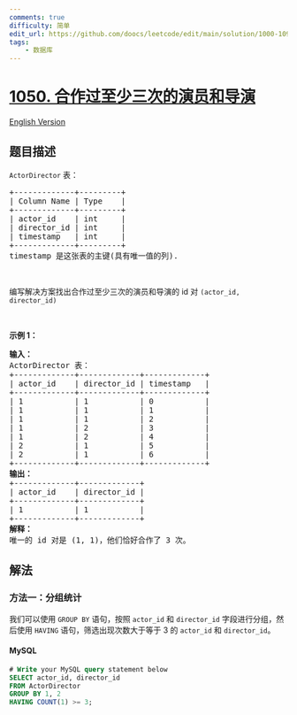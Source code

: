 ```yaml
---
comments: true
difficulty: 简单
edit_url: https://github.com/doocs/leetcode/edit/main/solution/1000-1099/1050.Actors%20and%20Directors%20Who%20Cooperated%20At%20Least%20Three%20Times/README.md
tags:
    - 数据库
---
```


<!-- problem:start -->

# [1050. 合作过至少三次的演员和导演](https://leetcode.cn/problems/actors-and-directors-who-cooperated-at-least-three-times)

[English Version](/solution/1000-1099/1050.Actors%20and%20Directors%20Who%20Cooperated%20At%20Least%20Three%20Times/README_EN.md)

## 题目描述

<!-- description:start -->

<p><code>ActorDirector</code>&nbsp;表：</p>

<pre>
+-------------+---------+
| Column Name | Type    |
+-------------+---------+
| actor_id    | int     |
| director_id | int     |
| timestamp   | int     |
+-------------+---------+
timestamp 是这张表的主键(具有唯一值的列).
</pre>

<p>&nbsp;</p>

<p>编写解决方案找出合作过至少三次的演员和导演的 id 对&nbsp;<code>(actor_id, director_id)</code></p>

<p>&nbsp;</p>

<p><strong>示例 1：</strong></p>

<pre>
<strong>输入：</strong>
ActorDirector 表：
+-------------+-------------+-------------+
| actor_id    | director_id | timestamp   |
+-------------+-------------+-------------+
| 1           | 1           | 0           |
| 1           | 1           | 1           |
| 1           | 1           | 2           |
| 1           | 2           | 3           |
| 1           | 2           | 4           |
| 2           | 1           | 5           |
| 2           | 1           | 6           |
+-------------+-------------+-------------+
<strong>输出：</strong>
+-------------+-------------+
| actor_id    | director_id |
+-------------+-------------+
| 1           | 1           |
+-------------+-------------+
<strong>解释：</strong>
唯一的 id 对是 (1, 1)，他们恰好合作了 3 次。</pre>

<!-- description:end -->

## 解法

<!-- solution:start -->

### 方法一：分组统计

我们可以使用 `GROUP BY` 语句，按照 `actor_id` 和 `director_id` 字段进行分组，然后使用 `HAVING` 语句，筛选出现次数大于等于 $3$ 的 `actor_id` 和 `director_id`。

<!-- tabs:start -->

#### MySQL

```sql
# Write your MySQL query statement below
SELECT actor_id, director_id
FROM ActorDirector
GROUP BY 1, 2
HAVING COUNT(1) >= 3;
```

<!-- tabs:end -->

<!-- solution:end -->

<!-- problem:end -->
